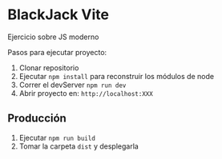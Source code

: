 # BlackJack Vite

Ejercicio sobre JS moderno

Pasos para ejecutar proyecto:

1. Clonar repositorio
2. Ejecutar ```npm install``` para reconstruir los módulos de node
3. Correr el devServer ```npm run dev```
4. Abrir proyecto en: ```http://localhost:XXX```

## Producción

1. Ejecutar ```npm run build```
2. Tomar la carpeta ```dist``` y desplegarla
